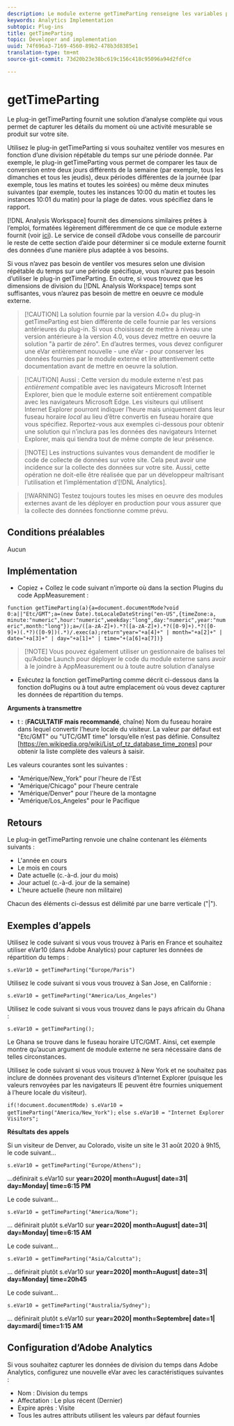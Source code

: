 ```yaml
---
description: Le module externe getTimeParting renseigne les variables personnalisées avec les valeurs « heure du jour », « jour de la semaine », « jour du week-end » et « jour de semaine ». Analysis Workspace propose des dimensions de répartition des heures prêtes à l’emploi. Le module externe devrait être utilisé si des dimensions de répartition des heures sont requises dans d’autres solutions Analytics, hors d’Analysis Workspace.
keywords: Analytics Implementation
subtopic: Plug-ins
title: getTimeParting
topic: Developer and implementation
uuid: 74f696a3-7169-4560-89b2-478b3d8385e1
translation-type: tm+mt
source-git-commit: 73d20b23e38bc619c156c418c95096a94d2fdfce

---
```



# getTimeParting

Le plug-in getTimeParting fournit une solution d’analyse complète qui vous permet de capturer les détails du moment où une activité mesurable se produit sur votre site.

Utilisez le plug-in getTimeParting si vous souhaitez ventiler vos mesures en fonction d’une division répétable du temps sur une période donnée.  Par exemple, le plug-in getTimeParting vous permet de comparer les taux de conversion entre deux jours différents de la semaine (par exemple, tous les dimanches et tous les jeudis), deux périodes différentes de la journée (par exemple, tous les matins et toutes les soirées) ou même deux minutes suivantes (par exemple, toutes les instances 10:00 du matin et toutes les instances 10:01 du matin) pour la plage de dates. vous spécifiez dans le rapport.

[!DNL Analysis Workspace] fournit des dimensions similaires prêtes à l’emploi, formatées légèrement différemment de ce que ce module externe fournit (voir [ici](https://docs.adobe.com/content/help/en/analytics/analyze/analysis-workspace/components/dimensions/time-parting-dimensions.html)).  Le service de conseil d’Adobe vous conseille de parcourir le reste de cette section d’aide pour déterminer si ce module externe fournit des données d’une manière plus adaptée à vos besoins.

Si vous n’avez pas besoin de ventiler vos mesures selon une division répétable du temps sur une période spécifique, vous n’aurez pas besoin d’utiliser le plug-in getTimeParting.  En outre, si vous trouvez que les dimensions de division du [!DNL Analysis Workspace] temps sont suffisantes, vous n’aurez pas besoin de mettre en oeuvre ce module externe.

>[!CAUTION] La solution fournie par la version 4.0+ du plug-in getTimeParting est bien différente de celle fournie par les versions antérieures du plug-in.  Si vous choisissez de mettre à niveau une version antérieure à la version 4.0, vous devez mettre en oeuvre la solution &quot;à partir de zéro&quot;.  En d’autres termes, vous devez configurer une eVar entièrement nouvelle - une eVar - pour conserver les données fournies par le module externe et lire attentivement cette documentation avant de mettre en oeuvre la solution.

>[!CAUTION] Aussi : Cette version du module externe n&#39;est pas *entièrement* compatible avec les navigateurs Microsoft Internet Explorer, bien que le module externe soit entièrement compatible avec les navigateurs Microsoft Edge.   Les visiteurs qui utilisent Internet Explorer pourront indiquer l’heure mais uniquement dans leur fuseau horaire *local* au lieu d’être convertis en fuseau horaire que vous spécifiez.  Reportez-vous aux exemples ci-dessous pour obtenir une solution qui n’inclura pas les données des navigateurs Internet Explorer, mais qui tiendra tout de même compte de leur présence.

> [!NOTE] Les instructions suivantes vous demandent de modifier le code de collecte de données sur votre site. Cela peut avoir une incidence sur la collecte des données sur votre site. Aussi, cette opération ne doit-elle être réalisée que par un développeur maîtrisant l’utilisation et l’implémentation d’[!DNL Analytics].

> [!WARNING] Testez toujours toutes les mises en oeuvre des modules externes avant de les déployer en production pour vous assurer que la collecte des données fonctionne comme prévu.

## Conditions préalables

Aucun

## Implémentation

* Copiez + Collez le code suivant n’importe où dans la section Plugins du code AppMeasurement :

```function getTimeParting(a){a=document.documentMode?void 0:a||"Etc/GMT";a=(new Date).toLocaleDateString("en-US",{timeZone:a, minute:"numeric",hour:"numeric",weekday:"long",day:"numeric",year:"numeric",month:"long"});a=/([a-zA-Z]+).*?([a-zA-Z]+).*?([0-9]+).*?([0-9]+)(.*?)([0-9])(.*)/.exec(a);return"year="+a[4]+" | month="+a[2]+" | date="+a[3]+" | day="+a[1]+" | time="+(a[6]+a[7])}```

> [!NOTE] Vous pouvez également utiliser un gestionnaire de balises tel qu’Adobe Launch pour déployer le code du module externe sans avoir à le joindre à AppMeasurement ou à toute autre solution d’analyse

* Exécutez la fonction getTimeParting comme décrit ci-dessous dans la fonction doPlugins ou à tout autre emplacement où vous devez capturer les données de répartition du temps.

**Arguments à transmettre**

* t : (**FACULTATIF mais recommandé**, chaîne) Nom du fuseau horaire dans lequel convertir l’heure locale du visiteur.  La valeur par défaut est &quot;Etc/GMT&quot; ou &quot;UTC/GMT time&quot; lorsqu’elle n’est pas définie.  Consultez [https://en.wikipedia.org/wiki/List_of_tz_database_time_zones] pour obtenir la liste complète des valeurs à saisir.

Les valeurs courantes sont les suivantes :

* &quot;Amérique/New_York&quot; pour l&#39;heure de l&#39;Est
* &quot;Amérique/Chicago&quot; pour l&#39;heure centrale
* &quot;Amérique/Denver&quot; pour l&#39;heure de la montagne
* &quot;Amérique/Los_Angeles&quot; pour le Pacifique

## Retours

Le plug-in getTimeParting renvoie une chaîne contenant les éléments suivants :

* L&#39;année en cours
* Le mois en cours
* Date actuelle (c.-à-d. jour du mois)
* Jour actuel (c.-à-d. jour de la semaine)
* L&#39;heure actuelle (heure non militaire)

Chacun des éléments ci-dessus est délimité par une barre verticale (&quot;|&quot;).

## Exemples d’appels

Utilisez le code suivant si vous vous trouvez à Paris en France et souhaitez utiliser eVar10 (dans Adobe Analytics) pour capturer les données de répartition du temps :

```s.eVar10 = getTimeParting("Europe/Paris")```

Utilisez le code suivant si vous vous trouvez à San Jose, en Californie :

```s.eVar10 = getTimeParting("America/Los_Angeles")```

Utilisez le code suivant si vous vous trouvez dans le pays africain du Ghana :

```s.eVar10 = getTimeParting();```

Le Ghana se trouve dans le fuseau horaire UTC/GMT.  Ainsi, cet exemple montre qu’aucun argument de module externe ne sera nécessaire dans de telles circonstances.

Utilisez le code suivant si vous vous trouvez à New York et ne souhaitez pas inclure de données provenant des visiteurs d’Internet Explorer (puisque les valeurs renvoyées par les navigateurs IE peuvent être fournies uniquement à l’heure locale du visiteur).

```if(!document.documentMode) s.eVar10 = getTimeParting("America/New_York");```
```else s.eVar10 = "Internet Explorer Visitors";```

**Résultats des appels**

Si un visiteur de Denver, au Colorado, visite un site le 31 août 2020 à 9h15, le code suivant...

```s.eVar10 = getTimeParting("Europe/Athens");```

...définirait s.eVar10 sur **year=2020| month=August| date=31| day=Monday| time=6:15 PM**

Le code suivant...

```s.eVar10 = getTimeParting("America/Nome");```

... définirait plutôt s.eVar10 sur **year=2020| month=August| date=31| day=Monday| time=6:15 AM**

Le code suivant...

```s.eVar10 = getTimeParting("Asia/Calcutta");```

... définirait plutôt s.eVar10 sur **year=2020| month=August| date=31| day=Monday| time=20h45**

Le code suivant...

```s.eVar10 = getTimeParting("Australia/Sydney");```

... définirait plutôt s.eVar10 sur **year=2020| month=Septembre| date=1| day=mardi| time=1:15 AM**

## Configuration d’Adobe Analytics

Si vous souhaitez capturer les données de division du temps dans Adobe Analytics, configurez une nouvelle eVar avec les caractéristiques suivantes :

* Nom : Division du temps
* Affectation : Le plus récent (Dernier)
* Expire après : Visite
* Tous les autres attributs utilisent les valeurs par défaut fournies
